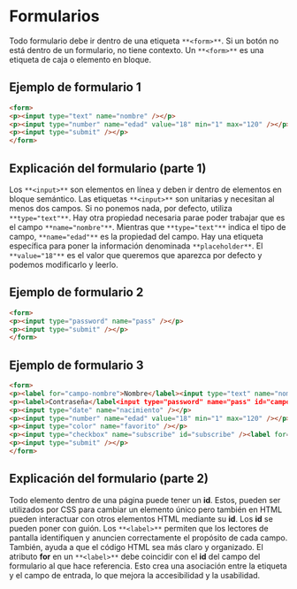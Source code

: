 # Formularios

Todo formulario debe ir dentro de una etiqueta `**<form>**`. Si un botón no está dentro de un formulario, no tiene contexto. Un `**<form>**` es una etiqueta de caja o elemento en bloque.

## Ejemplo de formulario 1

```html
<form>
<p><input type="text" name="nombre" /></p>
<p><input type="number" name="edad" value="18" min="1" max="120" /></p>
<p><input type="submit" /></p>
</form>
```

## Explicación del formulario (parte 1)

Los `**<input>**` son elementos en línea y deben ir dentro de elementos en bloque semántico. Las etiquetas `**<input>**` son unitarias y necesitan al menos dos campos. Si no ponemos nada, por defecto, utiliza `**type="text"**`. Hay otra propiedad necesaria parae poder trabajar que es el campo `**name="nombre"**`. Mientras que `**type="text"**` indica el tipo de campo, `**name="edad"**` es la propiedad del campo. Hay una etiqueta específica para poner la información denominada `**placeholder**`. El `**value="18"**` es el valor que queremos que aparezca por defecto y podemos modificarlo y leerlo.

## Ejemplo de formulario 2

```html
<form>
<p><input type="password" name="pass" /></p>
<p><input type="submit" /></p>
</form>
```

## Ejemplo de formulario 3

```html
<form>
<p><label for="campo-nombre">Nombre</label><input type="text" name="nombre" id="campo-nombre" /></p>
<p><label>Contraseña</label<input type="password" name="pass" id="campo-contraseña" /></p>
<p><input type="date" name="nacimiento" /></p>
<p><input type="number" name="edad" value="18" min="1" max="120" /></p>
<p><input type="color" name="favorito" /></p>
<p><input type="checkbox" name="subscribe" id="subscribe" /><label for="subscribe">Suscríbete para recibir un email semanal sobre Ciberseguridad</label></p>
<p><input type="submit" /></p>
</form>
```

## Explicación del formulario (parte 2)

Todo elemento dentro de una página puede tener un **id**. Estos, pueden ser utilizados por CSS para cambiar un elemento único pero también en HTML pueden interactuar con otros elementos HTML mediante su **id**. Los **id** se pueden poner con guión. Los `**<label>**` permiten que los lectores de pantalla identifiquen y anuncien correctamente el propósito de cada campo. También, ayuda a que el código HTML sea más claro y organizado. El atributo **for** en un `**<label>**` debe coincidir con el **id** del campo del formulario al que hace referencia. Esto crea una asociación entre la etiqueta y el campo de entrada, lo que mejora la accesibilidad y la usabilidad. 
